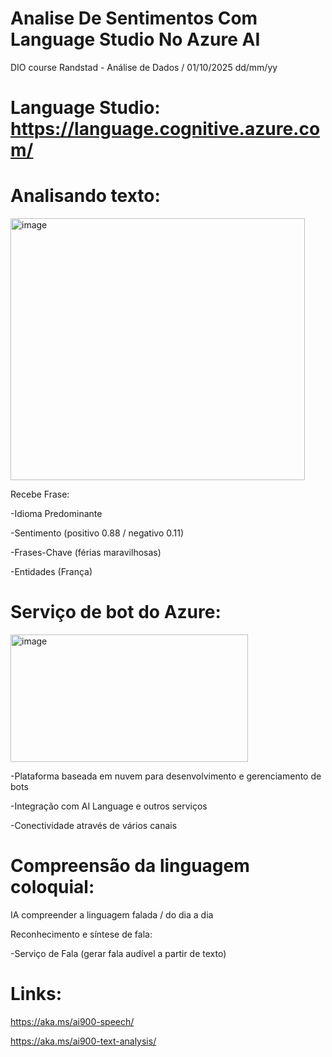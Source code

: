 # Analise De Sentimentos Com Language Studio No Azure AI
DIO course Randstad - Análise de Dados / 01/10/2025 dd/mm/yy

# Language Studio: https://language.cognitive.azure.com/

# Analisando texto:
<img width="471" height="419" alt="image" src="https://github.com/user-attachments/assets/6b41947e-b84f-4ae3-8b2f-54e52217f5a6" />


Recebe Frase:

-Idioma Predominante

-Sentimento (positivo 0.88 / negativo 0.11)

-Frases-Chave (férias maravilhosas)

-Entidades (França)

# Serviço de bot do Azure:
<img width="380" height="204" alt="image" src="https://github.com/user-attachments/assets/2e781181-1b4b-4e62-9ab6-1cae23940b51" />

-Plataforma baseada em nuvem para desenvolvimento e gerenciamento de bots

-Integração com AI Language e outros serviços

-Conectividade através de vários canais

# Compreensão da linguagem coloquial:

IA compreender a linguagem falada / do dia a dia

Reconhecimento e síntese de fala:

-Serviço de Fala (gerar fala audível a partir de texto)

# Links:
https://aka.ms/ai900-speech/

https://aka.ms/ai900-text-analysis/
